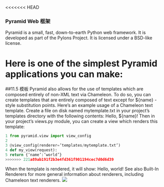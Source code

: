 <<<<<<< HEAD
###  Pyramid Web 框架

Pyramid is a small, fast, down-to-earth Python web framework. It is developed as part of the Pylons Project. It is licensed under a BSD-like license.

Here is one of the simplest Pyramid applications you can make:
=======
##11.5 模板
Pyramid also allows for the use of templates which are composed entirely of non-XML text via
Chameleon. To do so, you can create templates that are entirely composed of text except for ${name}
-style substitution points.
Here’s an example usage of a Chameleon text template. Create a file on disk named mytemplate.txt
in your project’s templates directory with the following contents:
Hello, ${name}!
Then in your project’s views.py module, you can create a view which renders this template:
```python
1 from pyramid.view import view_config
2
3 @view_config(renderer=’templates/mytemplate.txt’)
4 def my_view(request):
5 return {’name’:’world’}
>>>>>>> 221a89ab191f2b3e4fd361f901194cec7d0d6d39
```
When the template is rendered, it will show:
Hello, world!
See also Built-In Renderers for more general information about renderers, including Chameleon text
renderers.
![](https://developer.apple.com/library/prerelease/ios/documentation/Swift/Conceptual/Swift_Programming_Language/Art/stackPoppedOneString_2x.png)
